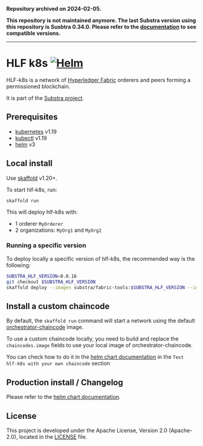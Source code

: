 **Repository archived on 2024-02-05.**

**This repository is not maintained anymore. The last Substra version using this repository is Susbtra 0.34.0. Please refer to the [documentation](https://docs.substra.org/en/stable/additional/release.html) to see compatible versions.**

___

# HLF k8s [![Helm](https://github.com/Substra/hlf-k8s/actions/workflows/helm.yml/badge.svg)](https://github.com/Substra/hlf-k8s/actions/workflows/helm.yml)

HLF-k8s is a network of [Hyperledger Fabric](https://hyperledger-fabric.readthedocs.io/en/latest/) orderers and peers forming a permissioned blockchain.

It is part of the [Substra project](https://github.com/Substra).

## Prerequisites

- [kubernetes](https://kubernetes.io/) v1.19
- [kubectl](https://kubernetes.io/docs/reference/kubectl/overview/) v1.19
- [helm](https://github.com/helm/helm) v3

## Local install

Use [skaffold](https://github.com/GoogleContainerTools/skaffold) v1.20+.

To start hlf-k8s, run:

```
skaffold run
```

This will deploy hlf-k8s with:

- 1 orderer `MyOrderer`
- 2 organizations: `MyOrg1` and `MyOrg2`

### Running a specific version

To deploy locally a specific version of hlf-k8s, the recommended way is the following:
```bash
SUBSTRA_HLF_VERSION=0.0.16
git checkout $SUBSTRA_HLF_VERSION
skaffold deploy --images substra/fabric-tools:$SUBSTRA_HLF_VERSION --images substra/fabric-peer:$SUBSTRA_HLF_VERSION
```

## Install a custom chaincode

By default, the `skaffold run` command will start a network using the default [orchestrator-chaincode](https://github.com/Substra/orchestrator) image.

To use a custom chaincode locally, you need to build and replace the `chaincodes.image` fields to use your local image of orchestrator-chaincode.

You can check how to do it in the [helm chart documentation](./charts/hlf-k8s/README.md) in the `Test hlf-k8s with your own chaincode` section

## Production install / Changelog

Please refer to the [helm chart documentation](./charts/hlf-k8s/README.md).

## License

This project is developed under the Apache License, Version 2.0 (Apache-2.0), located in the [LICENSE](./LICENSE) file.
